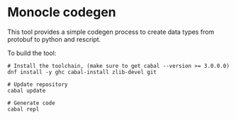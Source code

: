 # Monocle codegen

This tool provides a simple codegen process to create data types
from protobuf to python and rescript.

To build the tool:

```ShellSession
# Install the toolchain, (make sure to get cabal --version >= 3.0.0.0)
dnf install -y ghc cabal-install zlib-devel git

# Update repository
cabal update

# Generate code
cabal repl
```
